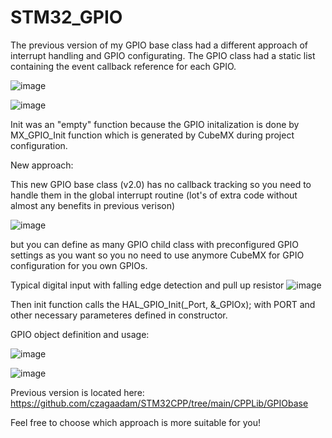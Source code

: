 # STM32_GPIO
The previous version of my GPIO base class had a different approach of interrupt handling and GPIO configurating.
The GPIO class had a static list containing the event callback reference for each GPIO.

![image](https://github.com/user-attachments/assets/1de6a56d-1cda-4771-93ff-fb419be9082e)

![image](https://github.com/user-attachments/assets/eb970915-6ccf-4938-8dcf-adeee92ac977)


Init was an "empty" function because the GPIO initalization is done by MX_GPIO_Init function which is generated by CubeMX during project configuration.

New approach:

This new GPIO base class (v2.0) has no callback tracking so you need to handle them in the global interrupt routine (lot's of extra code without almost any benefits in previous verison) 

![image](https://github.com/user-attachments/assets/ee47a4dd-e967-464c-8ae0-5a5c83491ee7)

but you can define as many GPIO child class with preconfigured GPIO settings as you want so you no need to use anymore CubeMX for GPIO configuration for you own GPIOs.

Typical digital input with falling edge detection and pull up resistor
![image](https://github.com/user-attachments/assets/f78acf83-a7e6-42a9-a5ac-2900e0f1428b)


Then init function calls the HAL_GPIO_Init(_Port, &_GPIOx); with PORT and other necessary parameteres defined in constructor.

GPIO object definition and usage:

![image](https://github.com/user-attachments/assets/535032b2-27b4-4348-a60c-9873643d549e)

![image](https://github.com/user-attachments/assets/f4fb55df-636a-4e63-b5b4-052ea0c84e90)


Previous version is located here:
https://github.com/czagaadam/STM32CPP/tree/main/CPPLib/GPIObase

Feel free to choose which approach is more suitable for you!
